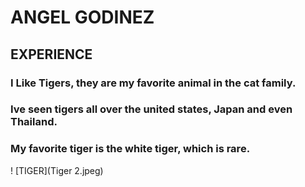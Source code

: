 # ANGEL GODINEZ

## EXPERIENCE
### I Like Tigers, they are my favorite animal in the cat family.
### Ive seen tigers all over the united states, Japan and even Thailand. 
### My favorite tiger is the white tiger, which is rare.
! [TIGER](Tiger 2.jpeg)

